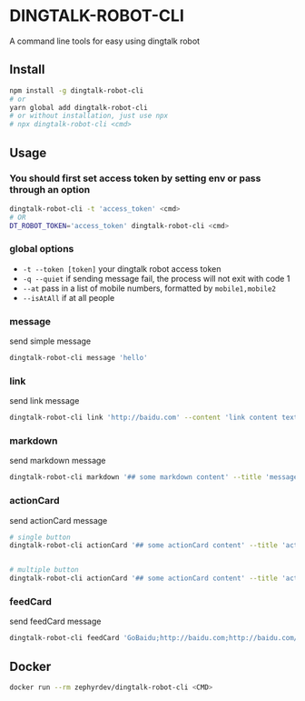 # DINGTALK-ROBOT-CLI

A command line tools for easy using dingtalk robot

## Install

```bash
npm install -g dingtalk-robot-cli
# or
yarn global add dingtalk-robot-cli
# or without installation, just use npx
# npx dingtalk-robot-cli <cmd>
```

## Usage

### You should first set access token by setting env or pass through an option

```bash
dingtalk-robot-cli -t 'access_token' <cmd>
# OR
DT_ROBOT_TOKEN='access_token' dingtalk-robot-cli <cmd>
```

### global options

- `-t --token [token]` your dingtalk robot access token
- `-q --quiet` if sending message fail, the process will not exit with code 1
- `--at` pass in a list of mobile numbers, formatted by `mobile1,mobile2`
- `--isAtAll` if at all people

### message

send simple message

```bash
dingtalk-robot-cli message 'hello'
```

### link

send link message

```bash
dingtalk-robot-cli link 'http://baidu.com' --content 'link content text' --title 'link title' --pic 'some image url'
```

### markdown

send markdown message

```bash
dingtalk-robot-cli markdown '## some markdown content' --title 'message title'
```

### actionCard

send actionCard message

```bash
# single button
dingtalk-robot-cli actionCard '## some actionCard content' --title 'actionCard title' --hideAvatar --btnOrientation --singleTitle 'gobaidu' --singleURL 'http://baidu.com'


# multiple button
dingtalk-robot-cli actionCard '## some actionCard content' --title 'actionCard title' --hideAvatar --btnOrientation --btns 'gobaidu;http://baidu.com' --btns 'gogoogle;http://google.com'
```

### feedCard

send feedCard message

```bash
dingtalk-robot-cli feedCard 'GoBaidu;http://baidu.com;http://baidu.com/logo.png' 'GoGoogle;http://google.com;http://google.com/logo.png'
```

## Docker

```bash
docker run --rm zephyrdev/dingtalk-robot-cli <CMD>
```
